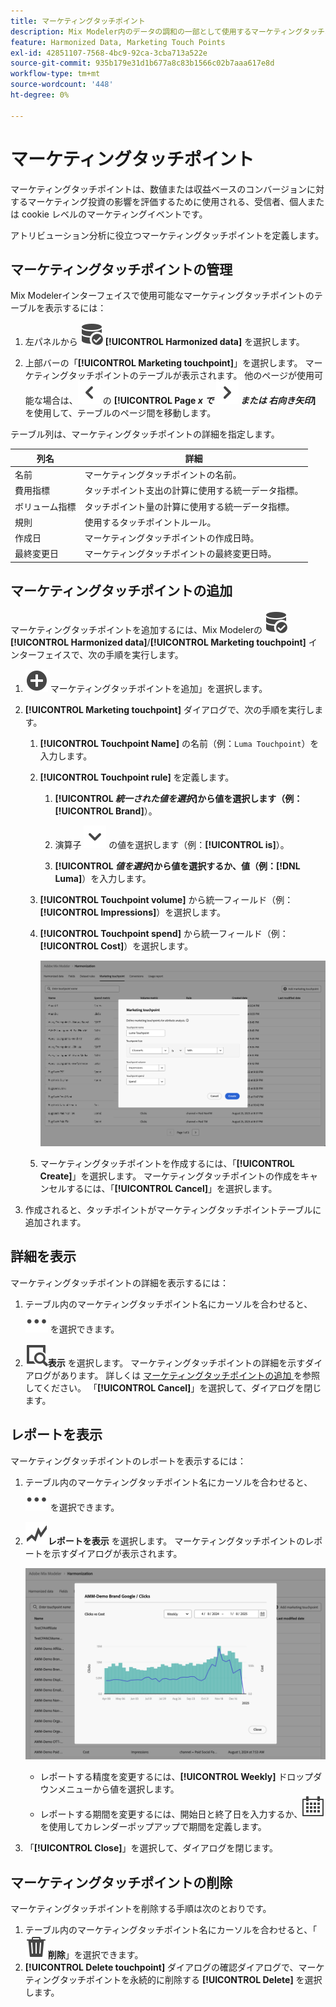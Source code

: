 ```yaml
---
title: マーケティングタッチポイント
description: Mix Modeler内のデータの調和の一部として使用するマーケティングタッチポイントを作成する方法を説明します。
feature: Harmonized Data, Marketing Touch Points
exl-id: 42851107-7568-4bc9-92ca-3cba713a522e
source-git-commit: 935b179e31d1b677a8c83b1566c02b7aaa617e8d
workflow-type: tm+mt
source-wordcount: '448'
ht-degree: 0%

---
```


# マーケティングタッチポイント

マーケティングタッチポイントは、数値または収益ベースのコンバージョンに対するマーケティング投資の影響を評価するために使用される、受信者、個人または cookie レベルのマーケティングイベントです。

アトリビューション分析に役立つマーケティングタッチポイントを定義します。

## マーケティングタッチポイントの管理

Mix Modelerインターフェイスで使用可能なマーケティングタッチポイントのテーブルを表示するには：

1. 左パネルから ![DataSearch](/help/assets/icons/DataCheck.svg) **[!UICONTROL Harmonized data]** を選択します。

1. 上部バーの「**[!UICONTROL Marketing touchpoint]**」を選択します。 マーケティングタッチポイントのテーブルが表示されます。 他のページが使用可能な場合は、![x](/help/assets/icons/ChevronLeft.svg) の **[!UICONTROL Page _x _で ![ 左向き矢印 ](/help/assets/icons/ChevronRight.svg) または_ 右向き矢印_]** を使用して、テーブルのページ間を移動します。

テーブル列は、マーケティングタッチポイントの詳細を指定します。

| 列名 | 詳細 |
| --- | ---|
| 名前 | マーケティングタッチポイントの名前。 |
| 費用指標 | タッチポイント支出の計算に使用する統一データ指標。 |
| ボリューム指標 | タッチポイント量の計算に使用する統一データ指標。 |
| 規則 | 使用するタッチポイントルール。 |
| 作成日 | マーケティングタッチポイントの作成日時。 |
| 最終変更日 | マーケティングタッチポイントの最終変更日時。 |


## マーケティングタッチポイントの追加

マーケティングタッチポイントを追加するには、Mix Modelerの ![DataSearch](/help/assets/icons/DataCheck.svg) **[!UICONTROL Harmonized data]**/**[!UICONTROL Marketing touchpoint]** インターフェイスで、次の手順を実行します。

1. ![ 追加 ](/help/assets/icons/AddCircle.svg) マーケティングタッチポイントを追加」を選択します。

1. **[!UICONTROL Marketing touchpoint]** ダイアログで、次の手順を実行します。

   1. **[!UICONTROL Touchpoint Name]** の名前（例：`Luma Touchpoint`）を入力します。

   1. **[!UICONTROL Touchpoint rule]** を定義します。

      1. **[!UICONTROL *統一された値を選択&#x200B;*]**から値を選択します（例：**[!UICONTROL Brand]**）。

      1. 演算子 ![ 山形 ](/help/assets/icons/ChevronDown.svg) の値を選択します（例：**[!UICONTROL is]**）。

      1. **[!UICONTROL *値を選択&#x200B;*]**から値を選択するか、値（例：**[!DNL Luma]**）を入力します。

   1. **[!UICONTROL Touchpoint volume]** から統一フィールド（例：**[!UICONTROL Impressions]**）を選択します。

   1. **[!UICONTROL Touchpoint spend]** から統一フィールド（例：**[!UICONTROL Cost]**）を選択します。

      ![ マーケティングタッチポイント ](/help/assets/create-touchpoint.png)

   1. マーケティングタッチポイントを作成するには、「**[!UICONTROL Create]**」を選択します。 マーケティングタッチポイントの作成をキャンセルするには、「**[!UICONTROL Cancel]**」を選択します。

1. 作成されると、タッチポイントがマーケティングタッチポイントテーブルに追加されます。


## 詳細を表示

マーケティングタッチポイントの詳細を表示するには：

1. テーブル内のマーケティングタッチポイント名にカーソルを合わせると、![ 詳細 ](/help/assets/icons/More.svg) を選択できます。

1. ![ 表示 ](/help/assets/icons/ViewDetail.svg)**表示** を選択します。 マーケティングタッチポイントの詳細を示すダイアログがあります。 詳しくは [ マーケティングタッチポイントの追加 ](#add-a-marketing-touchpoint) を参照してください。 「**[!UICONTROL Cancel]**」を選択して、ダイアログを閉じます。


## レポートを表示

マーケティングタッチポイントのレポートを表示するには：

1. テーブル内のマーケティングタッチポイント名にカーソルを合わせると、![ 詳細 ](/help/assets/icons/More.svg) を選択できます。

1. ![GraphTrend](/help/assets/icons/GraphTrend.svg)**レポートを表示** を選択します。 マーケティングタッチポイントのレポートを示すダイアログが表示されます。

   ![ マーケティングタッチポイントビューレポート ](../assets/marketingtouchpoint-view-report.png)

   * レポートする精度を変更するには、**[!UICONTROL Weekly]** ドロップダウンメニューから値を選択します。
   * レポートする期間を変更するには、開始日と終了日を入力するか、![ カレンダー ](/help/assets/icons/Calendar.svg) を使用してカレンダーポップアップで期間を定義します。

1. 「**[!UICONTROL Close]**」を選択して、ダイアログを閉じます。

## マーケティングタッチポイントの削除

マーケティングタッチポイントを削除する手順は次のとおりです。

1. テーブル内のマーケティングタッチポイント名にカーソルを合わせると、「![ 削除 ](/help/assets/icons/Delete.svg)**削除**」を選択できます。
1. **[!UICONTROL Delete touchpoint]** ダイアログの確認ダイアログで、マーケティングタッチポイントを永続的に削除する **[!UICONTROL Delete]** を選択します。

